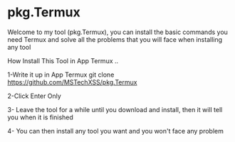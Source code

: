 # pkg.Termux
Welcome to my tool (pkg.Termux), you can install the basic commands you need Termux and solve all the problems that you will face when installing any tool

How Install This Tool in App Termux ..

1-Write it up in App Termux
git clone https://github.com/MSTechXSS/pkg.Termux

2-Click Enter Only

3- Leave the tool for a while until you download and install, then it will tell you when it is finished

4- You can then install any tool you want and you won't face any problem
